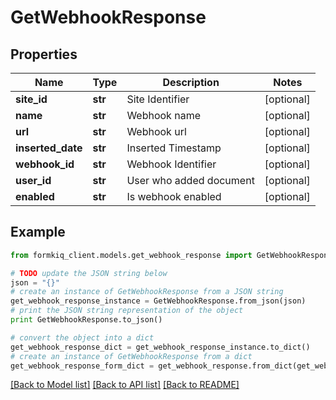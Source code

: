 # GetWebhookResponse


## Properties

Name | Type | Description | Notes
------------ | ------------- | ------------- | -------------
**site_id** | **str** | Site Identifier | [optional] 
**name** | **str** | Webhook name | [optional] 
**url** | **str** | Webhook url | [optional] 
**inserted_date** | **str** | Inserted Timestamp | [optional] 
**webhook_id** | **str** | Webhook Identifier | [optional] 
**user_id** | **str** | User who added document | [optional] 
**enabled** | **str** | Is webhook enabled | [optional] 

## Example

```python
from formkiq_client.models.get_webhook_response import GetWebhookResponse

# TODO update the JSON string below
json = "{}"
# create an instance of GetWebhookResponse from a JSON string
get_webhook_response_instance = GetWebhookResponse.from_json(json)
# print the JSON string representation of the object
print GetWebhookResponse.to_json()

# convert the object into a dict
get_webhook_response_dict = get_webhook_response_instance.to_dict()
# create an instance of GetWebhookResponse from a dict
get_webhook_response_form_dict = get_webhook_response.from_dict(get_webhook_response_dict)
```
[[Back to Model list]](../README.md#documentation-for-models) [[Back to API list]](../README.md#documentation-for-api-endpoints) [[Back to README]](../README.md)


